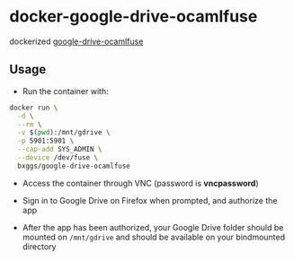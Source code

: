 # docker-google-drive-ocamlfuse

dockerized [google-drive-ocamlfuse](https://github.com/astrada/google-drive-ocamlfuse)

## Usage

* Run the container with:

```bash
docker run \
  -d \
  --rm \
  -v $(pwd):/mnt/gdrive \
  -p 5901:5901 \
  --cap-add SYS_ADMIN \
  --device /dev/fuse \
  bxggs/google-drive-ocamlfuse
```

* Access the container through VNC (password is **vncpassword**)

* Sign in to Google Drive on Firefox when prompted, and authorize the app

* After the app has been authorized, your Google Drive folder should be mounted on `/mnt/gdrive` and should be available on your bindmounted directory

